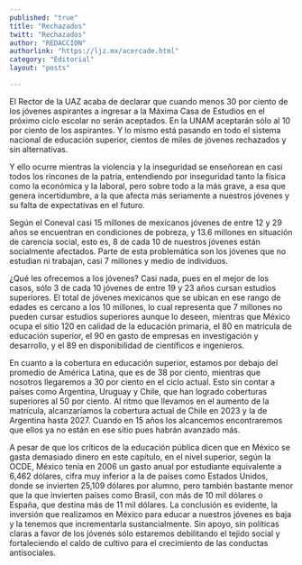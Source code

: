 ```yaml
---
published: "true"
title: "Rechazados"
twitt: "Rechazados"
author: "REDACCION"
authorlink: "https://ljz.mx/acercade.html"
category: "Editorial"
layout: "posts"

---
```



  El Rector de la UAZ acaba de declarar que cuando menos 30 por ciento de los jóvenes aspirantes a ingresar a la Máxima Casa de Estudios en el próximo ciclo escolar no serán aceptados. En la UNAM aceptarán sólo al 10 por ciento de los aspirantes. Y lo mismo está pasando en todo el sistema nacional de educación superior, cientos de miles de jóvenes rechazados y sin alternativas.



  Y ello ocurre mientras la violencia y la inseguridad se enseñorean en casi todos los rincones de la patria, entendiendo por inseguridad tanto la física como la económica y la laboral, pero sobre todo a la más grave, a esa que genera incertidumbre, a la que afecta más seriamente a nuestros jóvenes y su falta de expectativas en el futuro.



  Según el Coneval casi 15 millones de mexicanos jóvenes de entre 12 y 29 años se encuentran en condiciones de pobreza, y 13.6 millones en situación de carencia social, esto es, 8 de cada 10 de nuestros jóvenes están socialmente afectados. Parte de esta problemática son los jóvenes que no estudian ni trabajan, casi 7 millones y medio de individuos.



  ¿Qué les ofrecemos a los jóvenes? Casi nada, pues en el mejor de los casos, sólo 3 de cada 10 jóvenes de entre 19 y 23 años cursan estudios superiores. El total de jóvenes mexicanos que se ubican en ese rango de edades es cercano a los 10 millones, lo cual representa que 7 millones no pueden cursar estudios superiores aunque lo deseen, mientras que México ocupa el sitio 120 en calidad de la educación primaria, el 80 en matrícula de educación superior, el 90 en gasto de empresas en investigación y desarrollo, y el 89 en disponibilidad de científicos e ingenieros.



  En cuanto a la cobertura en educación superior, estamos por debajo del promedio de América Latina, que es de 38 por ciento, mientras que nosotros llegaremos a 30 por ciento en el ciclo actual. Esto sin contar a países como Argentina, Uruguay y Chile, que han logrado coberturas superiores al 50 por ciento. Al ritmo que llevamos en el aumento de la matrícula, alcanzaríamos la cobertura actual de Chile en 2023 y la de Argentina hasta 2027. Cuando en 15 años los alcancemos encontraremos que ellos ya no están en ese sitio pues habrán avanzado más.



  A pesar de que los críticos de la educación pública dicen que en México se gasta demasiado dinero en este capítulo, en el nivel superior, según la OCDE, México tenía en 2006 un gasto anual por estudiante equivalente a 6,462 dólares, cifra muy inferior a la de países como Estados Unidos, donde se invierten 25,109 dólares por alumno, pero también bastante menor que la que invierten países como Brasil, con más de 10 mil dólares o España, que destina más de 11 mil dólares. La conclusión es evidente, la inversión que realizamos en México para educar a nuestros jóvenes es baja y la tenemos que incrementarla sustancialmente. Sin apoyo, sin políticas claras a favor de los jóvenes sólo estaremos debilitando el tejido social y fortaleciendo el caldo de cultivo para el crecimiento de las conductas antisociales.

